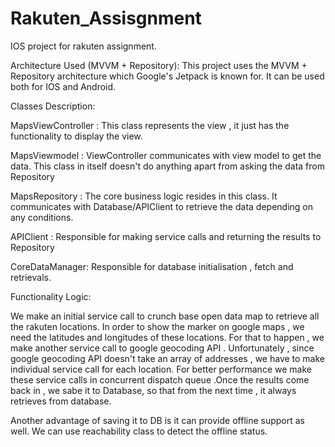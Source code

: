 # Rakuten_Assisgnment
IOS project for rakuten assignment.

Architecture Used (MVVM + Repository):
This project uses the MVVM + Repository architecture which Google's Jetpack is known for. It can be used both for IOS and Android.

Classes Description:

MapsViewController : This class represents the view , it just has the functionality to display the view.

MapsViewmodel : ViewController communicates with view model to get the data. This class in itself doesn't do anything apart from asking the data from Repository

MapsRepository : The core business logic resides in this class. It communicates with Database/APIClient to retrieve the data depending on any conditions.

APIClient : Responsible for making service calls and returning the results to Repository

CoreDataManager: Responsible for database initialisation , fetch and retrievals.


Functionality Logic:

We make an initial service call to crunch base open data map to retrieve all the rakuten 
locations. In order to show the marker on google maps , we need the latitudes and longitudes of these locations. For that to happen , we make another service call to google geocoding API . Unfortunately , since google geocoding API doesn't take an array of addresses , we have to make individual service call for each location. For better performance we make these service calls in concurrent dispatch queue .Once the results come back in , we sabe it to Database, so that from the next time , it always retrieves from database.

Another advantage of saving it to DB is it can provide offline support as well. We can use reachability class to detect the offline status.





